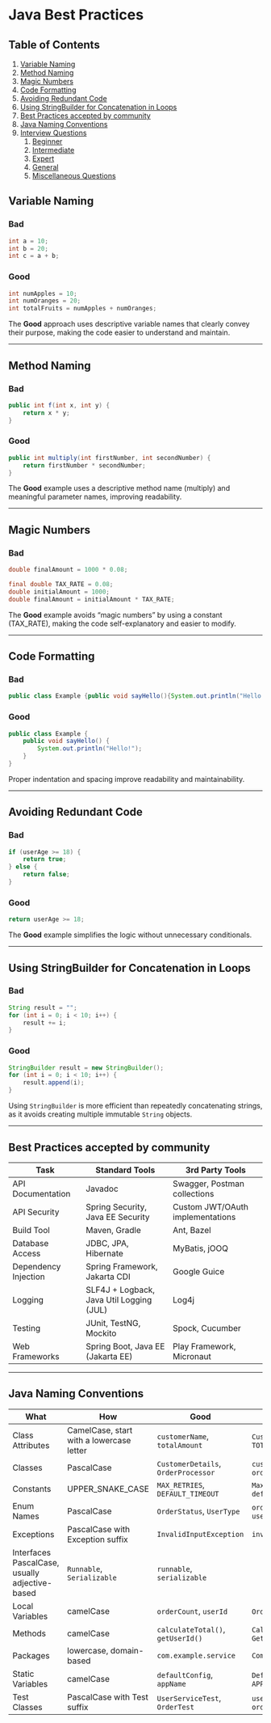 # Java Best Practices
<!-- TOC -->
## Table of Contents
1. [Variable Naming](#variable-naming)
2. [Method Naming](#methoc-naming)
3. [Magic Numbers](#magic-numbers)
4. [Code Formatting](#code-formatting)
5. [Avoiding Redundant Code](#avoiding-redundant-code)
6. [Using StringBuilder for Concatenation in Loops](#using-stringbuilder-for-concatenation-in-loops)
7. [Best Practices accepted by community](#best-practices-accepted-by-community)
8. [Java Naming Conventions](#python-naming-conventions)
9. [Interview Questions](#interview-questions)
    1. [Beginner](#beginner)
    2. [Intermediate](#intermediate)
    3. [Expert](#expert)
    4. [General](#general)
    5. [Miscellaneous Questions](#miscellaneous-questions)
<!-- /TOC -->

## Variable Naming
### Bad
```java
int a = 10;
int b = 20;
int c = a + b;
```

### Good
```java
int numApples = 10;
int numOranges = 20;
int totalFruits = numApples + numOranges;
```

The **Good** approach uses descriptive variable names that clearly convey their purpose, making the code easier to understand and maintain.

---

## Method Naming
### Bad
```java
public int f(int x, int y) {
    return x * y;
}
```

### Good
```java
public int multiply(int firstNumber, int secondNumber) {
    return firstNumber * secondNumber;
}
```
The **Good** example uses a descriptive method name (multiply) and meaningful parameter names, improving readability.

---
## Magic Numbers
### Bad
```java
double finalAmount = 1000 * 0.08;
```

```java
final double TAX_RATE = 0.08;
double initialAmount = 1000;
double finalAmount = initialAmount * TAX_RATE;
```
The **Good** example avoids “magic numbers” by using a constant (TAX_RATE), making the code self-explanatory and easier to modify.

--- 
## Code Formatting
### Bad
```java
public class Example {public void sayHello(){System.out.println("Hello!");}}
```

### Good
```java
public class Example {
    public void sayHello() {
        System.out.println("Hello!");
    }
}
```
Proper indentation and spacing improve readability and maintainability.

---
## Avoiding Redundant Code
### Bad
```java
if (userAge >= 18) {
    return true;
} else {
    return false;
}
```

### Good
```java
return userAge >= 18;
```
The **Good** example simplifies the logic without unnecessary conditionals.

---
## Using StringBuilder for Concatenation in Loops
### Bad
```java
String result = "";
for (int i = 0; i < 10; i++) {
    result += i;
}
```

### Good
```java
StringBuilder result = new StringBuilder();
for (int i = 0; i < 10; i++) {
    result.append(i);
}
```
Using `StringBuilder` is more efficient than repeatedly concatenating strings, as it avoids creating multiple immutable `String` objects.

---
## Best Practices accepted by community
| Task | Standard Tools | 3rd Party Tools |
|---|---|---|
| API Documentation | Javadoc | Swagger, Postman collections |
| API Security | Spring Security, Java EE Security | Custom JWT/OAuth implementations |
| Build Tool | Maven, Gradle |Ant, Bazel |
| Database Access | JDBC, JPA, Hibernate | MyBatis, jOOQ |
| Dependency Injection | Spring Framework, Jakarta CDI | Google Guice |
| Logging | SLF4J + Logback, Java Util Logging (JUL) | Log4j |
| Testing | JUnit, TestNG, Mockito | Spock, Cucumber |
| Web Frameworks | Spring Boot, Java EE (Jakarta EE) | Play Framework, Micronaut | 

--- 
## Java Naming Conventions
| What | How | Good | Bad |
|---|---|---|---|
| Class Attributes | CamelCase, start with a lowercase letter | `customerName`, `totalAmount` | `Customer_name`, `TOTALAMOUNT` |
| Classes | PascalCase | `CustomerDetails`, `OrderProcessor` | `customerDetails`, `order_processor` |
| Constants | UPPER_SNAKE_CASE | `MAX_RETRIES`, `DEFAULT_TIMEOUT` | `MaxRetries`, `defaultTimeout` | 
| Enum Names | PascalCase | `OrderStatus`, `UserType` | `order_status`, `usertype` | 
| Exceptions | PascalCase with Exception suffix | `InvalidInputException` | `invalidinputexception` |
| Interfaces PascalCase, usually adjective-based | `Runnable`, `Serializable` | `runnable`, `serializable` | 
| Local Variables | camelCase | `orderCount`, `userId` | `Order_count`, `User_ID` |
| Methods | camelCase | `calculateTotal()`, `getUserId()` | `Calculate_Total()`, `GetUserID()` |
| Packages | lowercase, domain-based | `com.example.service` | `Com.Example.Service` |
| Static Variables | camelCase | `defaultConfig`, `appName` | `DefaultConfig`, `APP_NAME` |
| Test Classes | PascalCase with Test suffix | `UserServiceTest`, `OrderTest` | `userservicetest`, `ordertest` |
